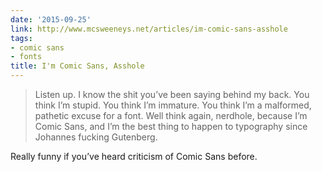 ```yaml
---
date: '2015-09-25'
link: http://www.mcsweeneys.net/articles/im-comic-sans-asshole
tags:
- comic sans
- fonts
title: I'm Comic Sans, Asshole
---
```


>Listen up. I know the shit you’ve been saying behind my back. You think I’m stupid. You think I’m immature. You think I’m a malformed, pathetic excuse for a font. Well think again, nerdhole, because I’m Comic Sans, and I’m the best thing to happen to typography since Johannes fucking Gutenberg.

Really funny if you’ve heard criticism of Comic Sans before.

